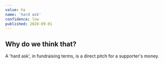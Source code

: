 ```yaml
---
value: ha
name: 'hard ask'
confidence: low
published: 2020-09-01
---
```


## Why do we think that?

A 'hard ask', in fundraising terms, is a direct pitch for a supporter's money.

